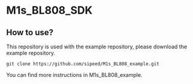 # M1s_BL808_SDK

## How to use?

This repository is used with the example repository, please download the example repository.

```shell
git clone https://github.com/sipeed/M1s_BL808_example.git
```

You can find more instructions in M1s_BL808_example.
